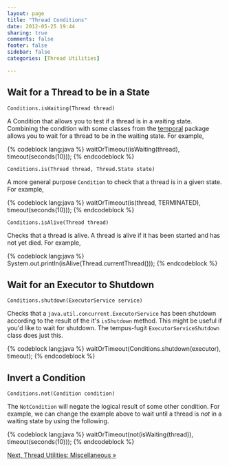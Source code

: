 ```yaml
---
layout: page
title: "Thread Conditions"
date: 2012-05-25 19:44
sharing: true
comments: false
footer: false
sidebar: false
categories: [Thread Utilities]

---
```


## Wait for a Thread to be in a State

`Conditions.isWaiting(Thread thread)`

A Condition that allows you to test if a thread is in a waiting state. Combining the condition with some classes from the [temporal](time.html#Conditions_and_Waiting) package allows you to wait for a thread to be in the waiting state. For example,


{% codeblock lang:java %}
waitOrTimeout(isWaiting(thread), timeout(seconds(10)));
{% endcodeblock %}


`Conditions.is(Thread thread, Thread.State state)`

A more general purpose `Condition` to check that a thread is in a given state. For example,


{% codeblock lang:java %}
waitOrTimeout(is(thread, TERMINATED), timeout(seconds(10)));
{% endcodeblock %}


`Conditions.isAlive(Thread thread)`

Checks that a thread is alive. A thread is alive if it has been started and has not yet died. For example,


{% codeblock lang:java %}
System.out.println(isAlive(Thread.currentThread()));
{% endcodeblock %}


## Wait for an Executor to Shutdown

`Conditions.shutdown(ExecutorService service)`

Checks that a `java.util.concurrent.ExecutorService` has been shutdown according to the result of the it's `isShutdown` method. This might be useful if you'd like to wait for shutdown. The tempus-fugit `ExecutorServiceShutdown` class does just this.


{% codeblock lang:java %}
waitOrTimeout(Conditions.shutdown(executor), timeout);
{% endcodeblock %}



## Invert a Condition

`Conditions.not(Condition condition)`

The `NotCondition` will negate the logical result of some other condition. For example, we can change the example above to wait until a thread is _not_ in a waiting state by using the following.


{% codeblock lang:java %}
waitOrTimeout(not(isWaiting(thread)), timeout(seconds(10)));
{% endcodeblock %}



[Next, Thread Utilities: Miscellaneous &raquo;](/documentation/threading/misc)
